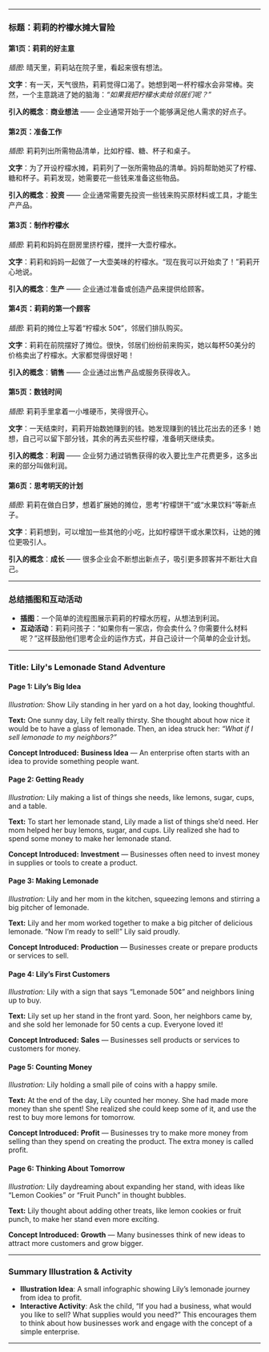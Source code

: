 
---

### 标题：**莉莉的柠檬水摊大冒险**

#### 第1页：**莉莉的好主意**
*插图*: 晴天里，莉莉站在院子里，看起来很有想法。

**文字**：有一天，天气很热，莉莉觉得口渴了。她想到喝一杯柠檬水会非常棒。突然，一个主意跳进了她的脑海：*“如果我把柠檬水卖给邻居们呢？”*

**引入的概念**：**商业想法** —— 企业通常开始于一个能够满足他人需求的好点子。

#### 第2页：**准备工作**
*插图*: 莉莉列出所需物品清单，比如柠檬、糖、杯子和桌子。

**文字**：为了开设柠檬水摊，莉莉列了一张所需物品的清单。妈妈帮助她买了柠檬、糖和杯子。莉莉发现，她需要花一些钱来准备这些物品。

**引入的概念**：**投资** —— 企业通常需要先投资一些钱来购买原材料或工具，才能生产产品。

#### 第3页：**制作柠檬水**
*插图*: 莉莉和妈妈在厨房里挤柠檬，搅拌一大壶柠檬水。

**文字**：莉莉和妈妈一起做了一大壶美味的柠檬水。“现在我可以开始卖了！”莉莉开心地说。

**引入的概念**：**生产** —— 企业通过准备或创造产品来提供给顾客。

#### 第4页：**莉莉的第一个顾客**
*插图*: 莉莉的摊位上写着“柠檬水 50¢”，邻居们排队购买。

**文字**：莉莉在前院摆好了摊位。很快，邻居们纷纷前来购买，她以每杯50美分的价格卖出了柠檬水。大家都觉得很好喝！

**引入的概念**：**销售** —— 企业通过出售产品或服务获得收入。

#### 第5页：**数钱时间**
*插图*: 莉莉手里拿着一小堆硬币，笑得很开心。

**文字**：一天结束时，莉莉开始数她赚到的钱。她发现赚到的钱比花出去的还多！她想，自己可以留下部分钱，其余的再去买些柠檬，准备明天继续卖。

**引入的概念**：**利润** —— 企业努力通过销售获得的收入要比生产花费更多，这多出来的部分叫做利润。

#### 第6页：**思考明天的计划**
*插图*: 莉莉在做白日梦，想着扩展她的摊位，思考“柠檬饼干”或“水果饮料”等新点子。

**文字**：莉莉想到，可以增加一些其他的小吃，比如柠檬饼干或水果饮料，让她的摊位更吸引人。

**引入的概念**：**成长** —— 很多企业会不断想出新点子，吸引更多顾客并不断壮大自己。

---

### 总结插图和互动活动
- **插图**：一个简单的流程图展示莉莉的柠檬水历程，从想法到利润。
- **互动活动**：莉莉问孩子：“如果你有一家店，你会卖什么？你需要什么材料呢？”这样鼓励他们思考企业的运作方式，并自己设计一个简单的企业计划。



---

### Title: **Lily's Lemonade Stand Adventure**

#### Page 1: **Lily’s Big Idea**
*Illustration:* Show Lily standing in her yard on a hot day, looking thoughtful.

**Text:** One sunny day, Lily felt really thirsty. She thought about how nice it would be to have a glass of lemonade. Then, an idea struck her: *“What if I sell lemonade to my neighbors?”*

**Concept Introduced:** **Business Idea** — An enterprise often starts with an idea to provide something people want.

#### Page 2: **Getting Ready**
*Illustration:* Lily making a list of things she needs, like lemons, sugar, cups, and a table.

**Text:** To start her lemonade stand, Lily made a list of things she’d need. Her mom helped her buy lemons, sugar, and cups. Lily realized she had to spend some money to make her lemonade stand.

**Concept Introduced:** **Investment** — Businesses often need to invest money in supplies or tools to create a product.

#### Page 3: **Making Lemonade**
*Illustration:* Lily and her mom in the kitchen, squeezing lemons and stirring a big pitcher of lemonade.

**Text:** Lily and her mom worked together to make a big pitcher of delicious lemonade. “Now I’m ready to sell!” Lily said proudly.

**Concept Introduced:** **Production** — Businesses create or prepare products or services to sell.

#### Page 4: **Lily’s First Customers**
*Illustration:* Lily with a sign that says “Lemonade 50¢” and neighbors lining up to buy.

**Text:** Lily set up her stand in the front yard. Soon, her neighbors came by, and she sold her lemonade for 50 cents a cup. Everyone loved it!

**Concept Introduced:** **Sales** — Businesses sell products or services to customers for money.

#### Page 5: **Counting Money**
*Illustration:* Lily holding a small pile of coins with a happy smile.

**Text:** At the end of the day, Lily counted her money. She had made more money than she spent! She realized she could keep some of it, and use the rest to buy more lemons for tomorrow.

**Concept Introduced:** **Profit** — Businesses try to make more money from selling than they spend on creating the product. The extra money is called profit.

#### Page 6: **Thinking About Tomorrow**
*Illustration:* Lily daydreaming about expanding her stand, with ideas like “Lemon Cookies” or “Fruit Punch” in thought bubbles.

**Text:** Lily thought about adding other treats, like lemon cookies or fruit punch, to make her stand even more exciting.

**Concept Introduced:** **Growth** — Many businesses think of new ideas to attract more customers and grow bigger.

---

### Summary Illustration & Activity
- **Illustration Idea**: A small infographic showing Lily’s lemonade journey from idea to profit.
- **Interactive Activity**: Ask the child, “If you had a business, what would you like to sell? What supplies would you need?” This encourages them to think about how businesses work and engage with the concept of a simple enterprise.

---
